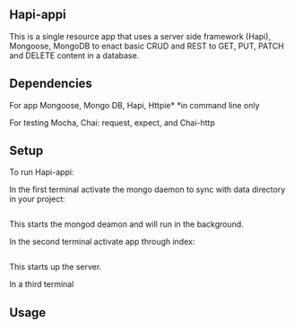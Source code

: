 ## Hapi-appi

This is a single resource app that uses a server side framework (Hapi), Mongoose, MongoDB to enact basic CRUD and REST to GET, PUT, PATCH and DELETE content in a database.

## Dependencies
For app
Mongoose, Mongo DB, Hapi, Httpie*
*in command line only

For testing
Mocha, Chai: request, expect, and Chai-http


## Setup
To run Hapi-appi:

In the first terminal activate the mongo daemon to sync with data directory in your project:

```mongod --dbpath=./data
```

  This starts the mongod deamon and will run in the background.

In the second terminal activate app through index:

```node index
```

  This starts up the server.

In a third terminal

## Usage

```
```
